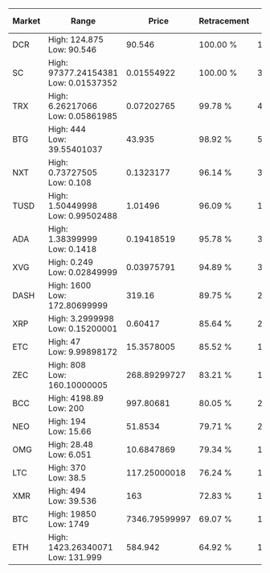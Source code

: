 | Market | Range | Price| Retracement | Doubles to 50% |
| --- | --- | --- | --- | --- |
| DCR | High: 124.875<br />Low: 90.546 | 90.546 | 100.00 % | 1.19 |
| SC | High: 97377.24154381<br />Low: 0.01537352 | 0.01554922 | 100.00 % | 3,131,258.57 |
| TRX | High: 6.26217066<br />Low: 0.05861985 | 0.07202765 | 99.78 % | 43.88 |
| BTG | High: 444<br />Low: 39.55401037 | 43.935 | 98.92 % | 5.50 |
| NXT | High: 0.73727505<br />Low: 0.108 | 0.1323177 | 96.14 % | 3.19 |
| TUSD | High: 1.50449998<br />Low: 0.99502488 | 1.01496 | 96.09 % | 1.23 |
| ADA | High: 1.38399999<br />Low: 0.1418 | 0.19418519 | 95.78 % | 3.93 |
| XVG | High: 0.249<br />Low: 0.02849999 | 0.03975791 | 94.89 % | 3.49 |
| DASH | High: 1600<br />Low: 172.80699999 | 319.16 | 89.75 % | 2.78 |
| XRP | High: 3.2999998<br />Low: 0.15200001 | 0.60417 | 85.64 % | 2.86 |
| ETC | High: 47<br />Low: 9.99898172 | 15.3578005 | 85.52 % | 1.86 |
| ZEC | High: 808<br />Low: 160.10000005 | 268.89299727 | 83.21 % | 1.80 |
| BCC | High: 4198.89<br />Low: 200 | 997.80681 | 80.05 % | 2.20 |
| NEO | High: 194<br />Low: 15.66 | 51.8534 | 79.71 % | 2.02 |
| OMG | High: 28.48<br />Low: 6.051 | 10.6847869 | 79.34 % | 1.62 |
| LTC | High: 370<br />Low: 38.5 | 117.25000018 | 76.24 % | 1.74 |
| XMR | High: 494<br />Low: 39.536 | 163 | 72.83 % | 1.64 |
| BTC | High: 19850<br />Low: 1749 | 7346.79599997 | 69.07 % | 1.47 |
| ETH | High: 1423.26340071<br />Low: 131.999 | 584.942 | 64.92 % | 1.33 |
